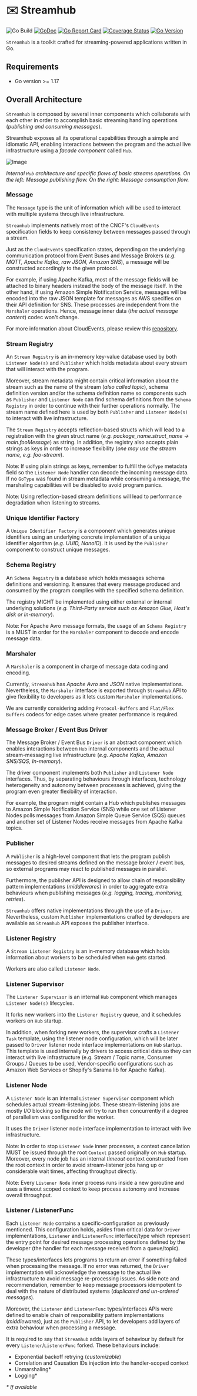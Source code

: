 # :envelope: Streamhub

![Go Build](https://github.com/NeutrinoCorp/streamhub/actions/workflows/go-testing.yml/badge.svg)
[![GoDoc](https://pkg.go.dev/badge/github.com/neutrinocorp/streamhub)][godocs]
[![Go Report Card](https://goreportcard.com/badge/github.com/neutrinocorp/streamhub)](https://goreportcard.com/report/github.com/neutrinocorp/streamhub)
[![Coverage Status][cov-img]][cov]
[![Go Version][go-img]][go]

`Streamhub` is a toolkit crafted for streaming-powered applications written in Go.

## Requirements
- Go version >= 1.17

## Overall Architecture

`Streamhub` is composed by several inner components which collaborate with each other in order to accomplish basic 
streaming handling operations (_publishing and consuming messages_).

Streamhub exposes all its operational capabilities through a simple and idiomatic API, enabling interactions between the program
and the actual live infrastructure using a _facade component_ called `Hub`.

![Image](docs/main_arch.png)

_Internal `Hub` architecture and specific flows of basic streams operations. 
On the left: Message publishing flow. On the right: Message consumption flow._

### Message

The `Message` type is the unit of information which will be used to interact with multiple systems through live infrastructure.

`Streamhub` implements natively most of the CNCF's `CloudEvents` specification fields to keep consistency between messages passed through
a stream.

Just as the `CloudEvents` specification states, depending on the underlying communication protocol from Event Buses and 
Message Brokers (_e.g. MQTT, Apache Kafka, raw JSON, Amazon SNS_), a message will be constructed accordingly to the given protocol.

For example, if using Apache Kafka, most of the message fields will be attached to binary headers instead the body of the 
message itself. In the other hand, if using Amazon Simple Notification Service, messages will be encoded into the raw
JSON template for messages as AWS specifies on their API definition for SNS. These processes are independent from the `Marshaler`
operations. Hence, message inner data (_the actual message content_) codec won't change.

For more information about CloudEvents, please review this [repository](https://github.com/cloudevents/spec).

### Stream Registry

An `Stream Registry` is an in-memory key-value database used by both `Listener Node(s)` and `Publisher` which holds metadata about every stream
that will interact with the program.

Moreover, stream metadata might contain critical information about the stream such 
as the name of the stream (_also called topic_), schema definition version and/or the schema definition name so components such as `Publisher` and `Listener Node` can find schema definitions
from the `Schema Registry` in order to continue with their further operations normally. The stream name defined here is used
by both `Publisher` and `Listener Node(s)` to interact with live infrastructure.

The `Stream Registry` accepts reflection-based structs which will lead to a registration with the given struct name 
(_e.g. package_name.struct_name -> main.fooMessage_) as string. In addition, the registry also accepts plain strings as 
keys in order to increase flexibility (_one may use the stream name, e.g. foo-stream_).

Note: If using plain strings as keys, remember to fulfill the `GoType` metadata field so the `Listener Node` handler can decode
the incoming message data. If no `GoType` was found in stream metadata while consuming a message, the marshaling capabilities will be
disabled to avoid program panics.

Note: Using reflection-based stream definitions will lead to performance degradation when listening to streams. 

### Unique Identifier Factory

A `Unique Identifier Factory` is a component which generates unique identifiers using an underlying concrete implementation
of a unique identifier algorithm (_e.g. UUID, NanoID_). It is used by the `Publisher` component to construct unique messages.

### Schema Registry

An `Schema Registry` is a database which holds messages schema definitions and versioning. It ensures that every message produced
and consumed by the program complies with the specified schema definition.

The registry MIGHT be implemented using either external or internal underlying solutions (_e.g. Third-Party service such 
as Amazon Glue, Host's disk or In-memory_).

Note: For Apache Avro message formats, the usage of an `Schema Registry` is a MUST in order for the `Marshaler` component
to decode and encode message data.

### Marshaler

A `Marshaler` is a component in charge of message data coding and encoding.

Currently, `Streamhub` has _Apache Avro_ and _JSON_ native implementations. Nevertheless, the `Marshaler` interface is exported through `Streamhub`
API to give flexibility to developers as it lets custom `Marshaler` implementations.

We are currently considering adding `Protocol-Buffers` and `Flat/Flex Buffers` codecs for edge cases where greater 
performance is required.

### Message Broker / Event Bus Driver

The Message Broker / Event Bus `Driver` is an abstract component which enables interactions between `Hub` internal components
and the actual stream-messaging live infrastructure (_e.g. Apache Kafka, Amazon SNS/SQS, In-memory_).

The driver component implements both `Publisher` and `Listener Node` interfaces. Thus, by separating behaviours through interfaces,
technology heterogeneity and autonomy between processes is achieved, giving the program even greater flexibility of interaction.

For example, the program might contain a Hub which publishes messages to Amazon Simple Notification Service (SNS) while one 
set of Listener Nodes polls messages from Amazon Simple Queue Service (SQS) queues and another set of Listener Nodes receive
messages from Apache Kafka topics.

### Publisher

A `Publisher` is a high-level component that lets the program publish messages to desired streams defined on the message
broker / event bus, so external programs may react to published messages in parallel.

Furthermore, the publisher API is designed to allow chain of responsibility pattern implementations (_middlewares_) in order
to aggregate extra behaviours when publishing messages (_e.g. logging, tracing, monitoring, retries_).

`Streamhub` offers native implementations through the use of a `Driver`. Nevertheless, custom `Publisher` implementations
crafted by developers are available as `Streamhub` API exposes the publisher interface.

### Listener Registry

A `Stream Listener Registry` is an in-memory database which holds information about workers to be scheduled when `Hub` gets started.

Workers are also called `Listener Node`.

### Listener Supervisor

The `Listener Supervisor` is an internal `Hub` component which manages `Listener Node(s)` lifecycles.

It forks new workers into the `Listener Registry` queue, and it schedules workers on `Hub` startup.

In addition, when forking new workers, the supervisor crafts a `Listener Task` template, using the listener node configuration, which will be later passed to `Driver`
listener node interface implementations on `Hub` startup. This template is used internally by drivers to access critical data so they can 
interact with live infrastructure (e.g. Stream / Topic name, Consumer Groups / Queues to be used, Vendor-specific configurations such as Amazon Web Services or Shopify's Sarama lib for 
Apache Kafka).

### Listener Node

A `Listener Node` is an internal `Listener Supervisor` component which schedules actual stream-listening jobs. These 
stream-listening jobs are mostly I/O blocking so the node will try to run then concurrently if a degree of parallelism was
configured for the worker.

It uses the `Driver` listener node interface implementation to interact with live infrastructure.

Note: In order to stop `Listener Node` inner processes, a context cancellation MUST be issued through the root `Context`
passed originally on `Hub` startup. Moreover, every node job has an internal _timeout_ context constructed from the root context
in order to avoid stream-listener jobs hang up or considerable wait times, affecting throughput directly.

Note: Every `Listener Node` inner process runs inside a new goroutine and uses a timeout scoped context to keep process 
autonomy and increase overall throughput.

### Listener / ListenerFunc

Each `Listener Node` contains a specific-configuration as previously mentioned. This configuration holds, asides from critical data for `Driver`
implementations, `Listener` and `ListenerFunc` interface/type which represent the entry point for desired message processing
operations defined by the developer (the handler for each message received from a queue/topic).

These types/interfaces lets programs to return an error if something failed when processing the message. If no error was returned,
the `Driver` implementation will acknowledge the message to the actual live infrastructure to avoid message re-processing issues.
As side note and recommendation, remember to keep message processors idempotent to deal with the nature of distributed systems
(_duplicated and un-ordered messages_).

Moreover, the `Listener` and `ListenerFunc` types/interfaces APIs were defined to enable chain of responsibility pattern 
implementations (_middlewares_), just as the `Publisher` API, to let developers add layers of extra behaviour when
processing a message.

It is required to say that `Streamhub` adds layers of behaviour by default for every `Listener`/`ListenerFunc` forked.
These behaviours include:

- Exponential backoff retrying (_customizable_)
- Correlation and Causation IDs injection into the handler-scoped context
- Unmarshaling*
- Logging*

_* If available_

[actions]: https://github.com/neutrinocorp/streamhub/workflows/Testing/badge.svg?branch=master
[godocs]: https://pkg.go.dev/github.com/neutrinocorp/streamhub
[cov-img]: https://codecov.io/gh/NeutrinoCorp/streamhub/branch/master/graph/badge.svg
[cov]: https://codecov.io/gh/NeutrinoCorp/streamhub
[go-img]: https://img.shields.io/github/go-mod/go-version/NeutrinoCorp/streamhub?style=square
[go]: https://github.com/NeutrinoCorp/streamhub/blob/master/go.mod
[examples]: https://github.com/neutrinocorp/streamhub/tree/master/examples
